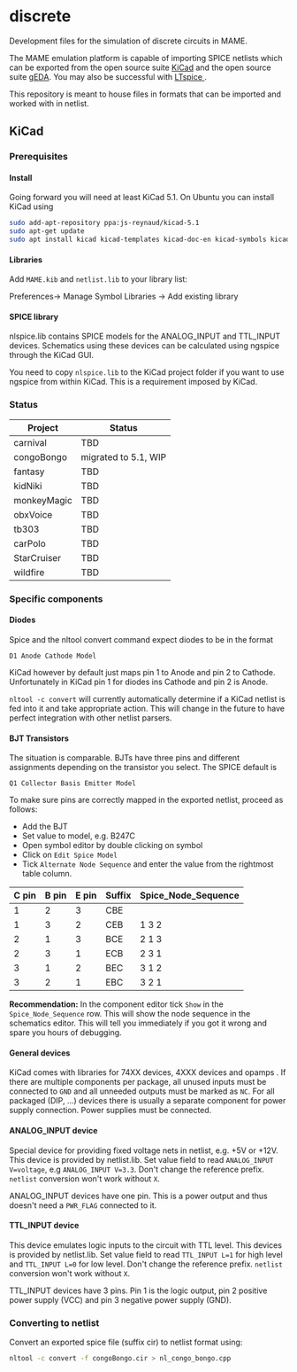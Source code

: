# discrete
Development files for the simulation of discrete circuits in MAME.

The MAME emulation platform is capable of importing SPICE netlists which can be exported from the open source suite [KiCad](http://kicad-pcb.org/) and the open source suite [gEDA](http://wiki.geda-project.org/). You may also be successful with [LTspice ](https://www.analog.com/en/design-center/design-tools-and-calculators/ltspice-simulator.html).

This repository is meant to house files in formats that can be imported and worked with in netlist.

## KiCad

### Prerequisites

#### Install
Going forward you will need at least KiCad 5.1. On Ubuntu you can install KiCad using 

```sh
sudo add-apt-repository ppa:js-reynaud/kicad-5.1
sudo apt-get update
sudo apt install kicad kicad-templates kicad-doc-en kicad-symbols kicad-footprints kicad-demos kicad-packages3d libngspice-kicad kicad-libraries
```

#### Libraries

Add `MAME.kib` and `netlist.lib` to your library list:

Preferences-> Manage Symbol Libraries -> Add existing library

#### SPICE library

nlspice.lib contains SPICE models for the ANALOG_INPUT and TTL_INPUT devices. 
Schematics using these devices can be calculated using ngspice through the KiCad GUI. 

You need to copy `nlspice.lib` to the KiCad project folder if you want to use ngspice from within KiCad.
This is a requirement imposed by KiCad. 

### Status

Project | Status
------- | ------
carnival | TBD 
congoBongo | migrated to 5.1, WIP  
fantasy | TBD     
kidNiki | TBD    
monkeyMagic | TBD   
obxVoice  | TBD     
tb303 | TBD 
carPolo | TBD 
StarCruiser | TBD 
wildfire | TBD 

### Specific components

#### Diodes

Spice and the nltool convert command expect diodes to be in the format
```
D1 Anode Cathode Model
```

KiCad however by default just maps pin 1 to Anode and pin 2 to Cathode. Unfortunately in KiCad pin 1 for diodes ins Cathode and pin 2 is Anode.

`nltool -c convert` will currently automatically determine if a KiCad netlist is fed into it and take appropriate action. This will change in the future to have perfect integration with other netlist parsers.

#### BJT Transistors

The situation is comparable. BJTs have three pins and different assignments depending on the transistor you select. The SPICE default is

```
Q1 Collector Basis Emitter Model
```

To make sure pins are correctly mapped in the exported netlist, proceed as follows:

- Add the BJT
- Set value to model, e.g. B247C
- Open symbol editor by double clicking on symbol
- Click on `Edit Spice Model`
- Tick `Alternate Node Sequence` and enter the value from the rightmost table column.

C pin | B pin | E pin | Suffix | Spice_Node_Sequence |
----- | ----- | ----- | ------ | ------------------- |
   1  |    2  |   3   |  CBE   |                     |
   1  |    3  |   2   |  CEB   | 1 3 2               |
   2  |    1  |   3   |  BCE   | 2 1 3               |
   2  |    3  |   1   |  ECB   | 2 3 1               |
   3  |    1  |   2   |  BEC   | 3 1 2               |
   3  |    2  |   1   |  EBC   | 3 2 1               |

**Recommendation:** In the component editor tick `Show` in the `Spice_Node_Sequence` row. This will show the node sequence in the schematics editor. This will tell you immediately if you got it wrong and spare you hours of debugging.

#### General devices

KiCad comes with libraries for 74XX devices, 4XXX devices and opamps . If there are multiple components per package, all unused inputs must be connected to `GND` and all unneeded outputs must be marked as `NC`. For all packaged (DIP, ...) devices there is usually a separate component for power supply connection. Power supplies must be connected.

#### ANALOG_INPUT device

Special device for providing fixed voltage nets in netlist, e.g. +5V or +12V. This device is provided by netlist.lib. Set value field to read `ANALOG_INPUT V=voltage`, e.g `ANALOG_INPUT V=3.3`. Don't change the reference prefix. `netlist` conversion won't work without `X`.

ANALOG_INPUT devices have one pin. This is a power output and thus doesn't need a `PWR_FLAG` connected to it.

#### TTL_INPUT device

This device emulates logic inputs to the circuit with TTL level. This devices is provided by netlist.lib. Set value field to read `TTL_INPUT L=1` for high level and `TTL_INPUT L=0` for low level. Don't change the reference prefix. `netlist` conversion won't work without `X`.

TTL_INPUT devices have 3 pins. Pin 1 is the logic output, pin 2 positive power supply (VCC) and pin 3 negative power supply (GND).

### Converting to netlist

Convert an exported spice file (suffix cir) to netlist format using:

```sh 
nltool -c convert -f congoBongo.cir > nl_congo_bongo.cpp
```





